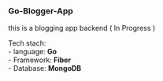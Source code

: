 <h3>Go-Blogger-App</h3>

this is a blogging app backend ( In Progress )

Tech stach:<br>
    - language: <b>Go</b><br>
    - Framework: <b>Fiber</b><br>
    - Database: <b>MongoDB</b><br>

